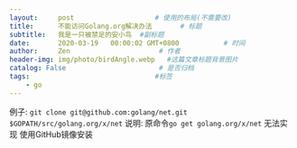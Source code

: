 ```yaml
---
layout:     post                    # 使用的布局(不需要改)
title:      不能访问Golang.org解决办法       # 标题
subtitle:   我是一只被禁足的安小鸟  #副标题
date:       2020-03-19   00:00:02 GMT+0800           # 时间
author:     Zen                      # 作者
header-img: img/photo/birdAngle.webp   #这篇文章标题背景图片
catalog: False                       # 是否归档
tags:                               #标签
    - go
---
```


例子:
`git clone git@github.com:golang/net.git $GOPATH/src/golang.org/x/net`
说明:
原命令`go get golang.org/x/net`
无法实现
使用GitHub镜像安装
